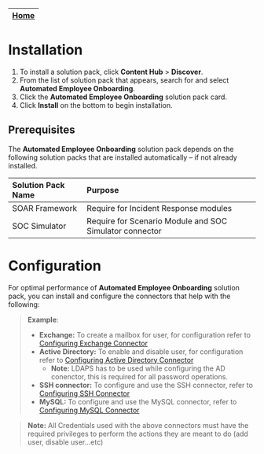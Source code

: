 | [Home](https://github.com/fortinet-fortisoar/solution-pack-employee-onboarding/blob/release/1.0.0/README.md) |
|--------------------------------------------|

# Installation

1. To install a solution pack, click **Content Hub** > **Discover**.
2. From the list of solution pack that appears, search for and select **Automated Employee Onboarding**.
3. Click the **Automated Employee Onboarding** solution pack card.
4. Click **Install** on the bottom to begin installation.

## Prerequisites

The **Automated Employee Onboarding** solution pack depends on the following solution packs that are installed automatically &ndash; if not already installed.

| **Solution Pack Name** | **Purpose**   |
| :--------------------- | :--------------------------------------- |
|  SOAR Framework  | Require for Incident Response modules  |
|  SOC Simulator  | Require for Scenario Module and SOC Simulator connector  |

# Configuration

For optimal performance of **Automated Employee Onboarding** solution pack, you can install and configure the connectors that help with the following:

>**Example**:
>* **Exchange:** To create a mailbox for user, for configuration refer to [Configuring Exchange Connector](https://docs.fortinet.com/document/fortisoar/4.0.0/exchange/295/exchange-v4-0-0)
>* **Active Directory:** To enable and disable user, for configuration refer to [Configuring Active Directory Connector](https://docs.fortinet.com/document/fortisoar/2.2.0/active-directory/154/active-directory-v2-2-0)
>   *    **Note:** LDAPS has to be used while configuring the AD conenctor, this is required for all password operations.
>* **SSH connector:** To configure and use the SSH connector, refer to [Configuring SSH Connector](https://docs.fortinet.com/document/fortisoar/2.1.1/ssh-connector/329/ssh-connector-v2-1-1)
>* **MySQL:** To configure and use the MySQL connector, refer to [Configuring MySQL Connector](https://docs.fortinet.com/document/fortisoar/1.0.0/mysql/1/mysql-v1-0-0)

> **Note:** All Credentials used with the above connectors must have the required privileges to perform the actions they are meant to do (add user, disable user...etc)